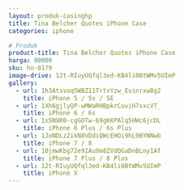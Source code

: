 ```yaml
---
layout: produk-casinghp
title: Tina Belcher Quotes iPhone Case
categories: iphone

# Produk
product-title: Tina Belcher Quotes iPhone Case
harga: 90000
sku: hn-0179
image-drive: 12t-RIuyUQfql3ed-KB4li0BtWMv5UImP
gallery:
  - url: 1h3Atsvoq5WBZ11TrtvYzw_EvinrxwBg2
    title: iPhone 5 / 5s / SE
  - url: 1Xh6gjlyQP-wMWaRHBpkrCuviH7xxcVT_
    title: iPhone 6 / 6s
  - url: 1s5N9R0-cgGOTw-69gKKPAlq5HWc6jcDL
    title: iPhone 6 Plus / 6s Plus
  - url: 1JoNDLz2ikN8VDdiQWcEHOi9hL9BYNNwb
    title: iPhone 7 / 8
  - url: 10jmwKbg72e9IAu9m8ZVdQGaDnBLny1Af
    title: iPhone 7 Plus / 8 Plus
  - url: 12t-RIuyUQfql3ed-KB4li0BtWMv5UImP
    title: iPhone X
---
```

